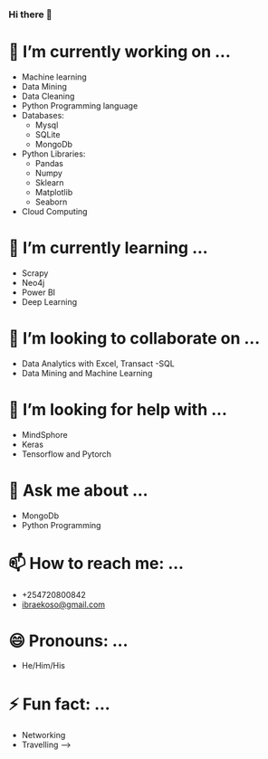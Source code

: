 ### Hi there 👋

# 🔭 I’m currently working on ...
- Machine learning
- Data Mining
- Data Cleaning
- Python Programming language
- Databases:
     - Mysql
     - SQLite
     - MongoDb
- Python Libraries:
     - Pandas
     - Numpy
     - Sklearn
     - Matplotlib
     - Seaborn
- Cloud Computing
# 🌱 I’m currently learning ...
- Scrapy
- Neo4j
- Power BI
- Deep Learning
# 👯 I’m looking to collaborate on ...
- Data Analytics with Excel, Transact -SQL
- Data Mining and Machine Learning
# 🤔 I’m looking for help with ...
- MindSphore
- Keras
- Tensorflow and Pytorch
# 💬 Ask me about ...
- MongoDb
- Python Programming
# 📫 How to reach me: ...
- +254720800842  
- ibraekoso@gmail.com
# 😄 Pronouns: ...
- He/Him/His
# ⚡ Fun fact: ...
- Networking
- Travelling
-->
